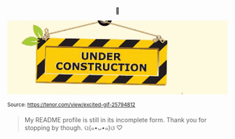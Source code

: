 <p align="center">🌱</p>

![under construction gif](under-construction.gif)

<sup>Source: https://tenor.com/view/excited-gif-25794812</sup>

> My README profile is still in its incomplete form. Thank you for stopping by though. ପ(๑•ᴗ•๑)ଓ ♡

<!--
Languages and Technology

HTML
CSS
JavaScript
Python
-->
